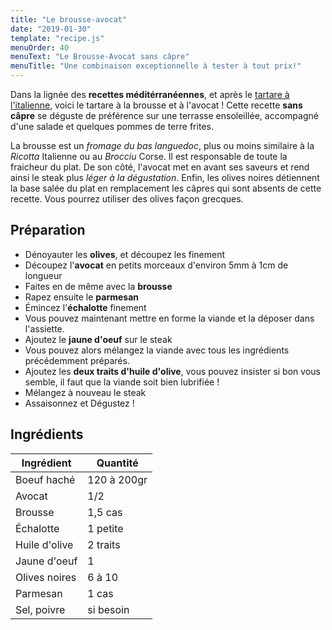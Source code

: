 ```yaml
---
title: "Le brousse-avocat"
date: "2019-01-30"
template: "recipe.js"
menuOrder: 40
menuText: "Le Brousse-Avocat sans câpre"
menuTitle: "Une combinaison exceptionnelle à tester à tout prix!"
---
```


Dans la lignée des **recettes méditérranéennes**, et après le [tartare à l'italienne](/fr/recettes/italien "Cliquez ici pour consulter cette autre recette"), voici le tartare à la brousse et à l'avocat !
Cette recette **sans câpre** se déguste de préférence sur une terrasse ensoleillée, accompagné d'une salade et quelques pommes de terre frites.

La brousse est un _fromage du bas languedoc_, plus ou moins similaire à la _Ricotta_ Italienne ou au _Brocciu_ Corse. Il est responsable de toute la fraicheur du plat.
De son côté, l'avocat met en avant ses saveurs et rend ainsi le steak plus _léger à la dégustation_.
Enfin, les olives noires détiennent la base salée du plat en remplacement les câpres qui sont absents de cette recette. Vous pourrez utiliser des olives façon grecques.

## Préparation

- Dénoyauter les **olives**, et découpez les finement
- Découpez l'**avocat** en petits morceaux d'environ 5mm à 1cm de longueur
- Faites en de même avec la **brousse**
- Rapez ensuite le **parmesan**
- Émincez l'**échalotte** finement
- Vous pouvez maintenant mettre en forme la viande et la déposer dans l'assiette.
- Ajoutez le **jaune d'oeuf** sur le steak
- Vous pouvez alors mélangez la viande avec tous les ingrédients précédemment préparés.
- Ajoutez les **deux traits d'huile d'olive**, vous pouvez insister si bon vous semble, il faut que la viande soit bien lubrifiée !
- Mélangez à nouveau le steak
- Assaisonnez et Dégustez !

## Ingrédients

| Ingrédient	    | Quantité    |
| ----------------- | ----------- |
| Boeuf haché       | 120 à 200gr |
| Avocat 	        | 1/2         |
| Brousse           | 1,5 cas     |
| Échalotte         | 1 petite    |
| Huile d'olive	    | 2 traits    |
| Jaune d'oeuf      | 1           |
| Olives noires     | 6 à 10      |
| Parmesan          | 1 cas       |
| Sel, poivre       | si besoin   |


